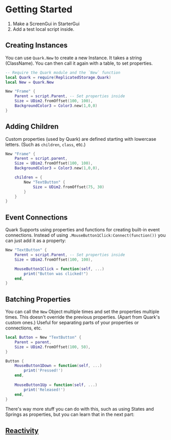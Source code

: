 # Getting Started
1. Make a ScreenGui in StarterGui
2. Add a test local script inside.
## Creating Instances
You can use `Quark.New` to create a new Instance. It takes a string (ClassName). You can then call it again with a table, to set properties.
```lua
-- Require the Quark module and the `New` function
local Quark = require(ReplicatedStorage.Quark)
local New = Quark.New

New "Frame" {
    Parent = script.Parent, -- Set properties inside
    Size = UDim2.fromOffset(100, 100),
    BackgroundColor3 = Color3.new(1,0,0)
}
```
## Adding Children
Custom properties (used by Quark) are defined starting with lowercase letters. (Such as `children`, `class`, etc.)
```lua
New "Frame" {
    Parent = script.parent,
    Size = UDim2.fromOffset(100, 100),
    BackgroundColor3 = Color3.new(1,0,0),

    children = {
        New "TextButton" {
            Size = UDim2.fromOffset(75, 30)
        }
    }
}
```
## Event Connections
Quark Supports using properties and functions for creating built-in event connections. Instead of using `.MouseButton1Click:Connect(function())` you can just add it as a property:
```lua
New "TextButton" {
    Parent = script.Parent, -- Set properties inside
    Size = UDim2.fromOffset(100, 100),

    MouseButton1Click = function(self, ...)
        print("Button was clicked!")
    end,
}
```
## Batching Properties
You can call the `New` Object multiple times and set the properties multiple times. This doesn't override the previous properties. (Apart from Quark's custom ones.) Useful for separating parts of your properties or connections, etc.
```lua
local Button = New "TextButton" {
    Parent = parent,
    Size = UDim2.fromOffset(100, 50),
}

Button {
    MouseButton1Down = function(self, ...)
        print('Pressed!')
    end,
    
    MouseButton1Up = function(self, ...)
        print('Released!')
    end,
}
```

There's way more stuff you can do with this, such as using States and Springs as properties, but you can learn that in the next part:
## [Reactivity](2.Reactivity.md)